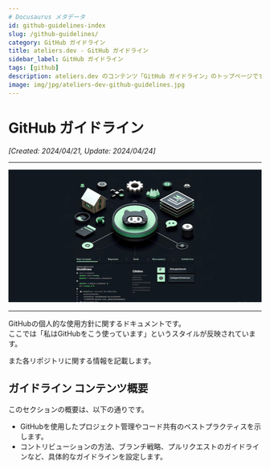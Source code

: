 ```yaml
---
# Docusaurus メタデータ 
id: github-guidelines-index
slug: /github-guidelines/
category: GitHub ガイドライン
title: ateliers.dev - GitHub ガイドライン
sidebar_label: GitHub ガイドライン
tags: [github]
description: ateliers.dev のコンテンツ「GitHub ガイドライン」のトップページです。
image: img/jpg/ateliers-dev-github-guidelines.jpg
---
```


# GitHub ガイドライン
*[Created: 2024/04/21, Update: 2024/04/24]*

---

![img](../../static/img/jpg/ateliers-dev-github-guidelines.jpg)

---

GitHubの個人的な使用方針に関するドキュメントです。  
ここでは「私はGitHubをこう使っています」というスタイルが反映されています。

また各リポジトリに関する情報を記載します。

## ガイドライン コンテンツ概要

このセクションの概要は、以下の通りです。

* GitHubを使用したプロジェクト管理やコード共有のベストプラクティスを示します。
* コントリビューションの方法、ブランチ戦略、プルリクエストのガイドラインなど、具体的なガイドラインを設定します。
